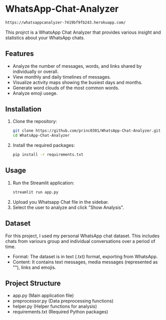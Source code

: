 # WhatsApp-Chat-Analyzer
```sh
https://whatsappcanalyzer-7419bf9fb243.herokuapp.com/
```
This projrct is a WhatsApp Chat Analyzer that provides various insight and statistics about your WhatsApp chats.

## Features

- Analyze the number of messages, words, and links shared by individually or overall.
- View monthly and daily timelines of messages.
- Visualize activity maps showing the busiest days and months.
- Generate word clouds of the most common words.
- Analyze emoji usege.

## Installation

1. Clone the repository:
   ```sh
   git clone https://github.com/princ0301/WhatsApp-Chat-Analyzer.git
   cd WhatsApp-Chat-Analyzer
   

2. Install the required packages:
   ```sh
   pip install -r requirements.txt
   ```

## Usage
1. Run the Streamlit application:
   ```sh
   streamlit run app.py
   ```
2. Upload you Whatsapp Chat file in the sidebar.
4. Select the user to analyze and click "Show Analysis".

## Dataset
For this project, I used my personal WhatsApp chat dataset. This includes chats from variours group and individual conversations over a period of time.
- Format: The dataset is in text (.txt) format, exporting from WhatsApp.
- Content: It contains text messages, media messages (represented as "<Media omitted>"), links and emojis.

## Project Structure

 - app.py (Main application file)
 - preprocessor.py (Data preprocessing functions)
 - helper.py  (Helper functions for analysis)
 - requirements.txt  (Required Python packages)
